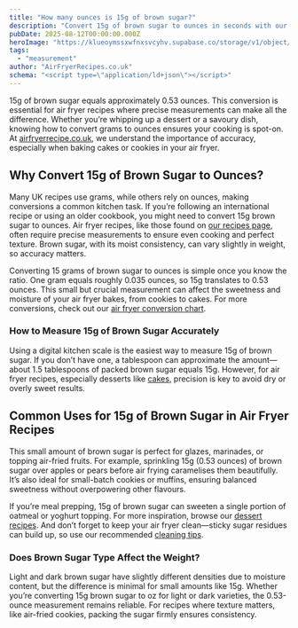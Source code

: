 ```yaml
---
title: "How many ounces is 15g of brown sugar?"
description: "Convert 15g of brown sugar to ounces in seconds with our simple guide. Perfect for air fryer recipes and precise baking measurements."
pubDate: 2025-08-12T00:00:00.000Z
heroImage: "https://klueoymssxwfnxsvcyhv.supabase.co/storage/v1/object/public/md/15g-brown-sugar-to-ounces-30c4db24.webp"
tags:
  - "measurement"
author: "AirFryerRecipes.co.uk"
schema: "<script type=\"application/ld+json\"></script>"
---
```


<p>15g of brown sugar equals approximately 0.53 ounces. This conversion is essential for air fryer recipes where precise measurements can make all the difference. Whether you’re whipping up a dessert or a savoury dish, knowing how to convert grams to ounces ensures your cooking is spot-on. At <a href=https://www.airfryerrecipe.co.uk>airfryerrecipe.co.uk</a>, we understand the importance of accuracy, especially when baking cakes or cookies in your air fryer.</p>  

<h2>Why Convert 15g of Brown Sugar to Ounces?</h2>  
<p>Many UK recipes use grams, while others rely on ounces, making conversions a common kitchen task. If you’re following an international recipe or using an older cookbook, you might need to convert 15g brown sugar to ounces. Air fryer recipes, like those found on <a href=https://www.airfryerrecipe.co.uk/recipes>our recipes page</a>, often require precise measurements to ensure even cooking and perfect texture. Brown sugar, with its moist consistency, can vary slightly in weight, so accuracy matters.</p>  

<p>Converting 15 grams of brown sugar to ounces is simple once you know the ratio. One gram equals roughly 0.035 ounces, so 15g translates to 0.53 ounces. This small but crucial measurement can affect the sweetness and moisture of your air fryer bakes, from cookies to cakes. For more conversions, check out our <a href=https://www.airfryerrecipe.co.uk/air-fryer-conversion-chart>air fryer conversion chart</a>.</p>  

<h3>How to Measure 15g of Brown Sugar Accurately</h3>  
<p>Using a digital kitchen scale is the easiest way to measure 15g of brown sugar. If you don’t have one, a tablespoon can approximate the amount—about 1.5 tablespoons of packed brown sugar equals 15g. However, for air fryer recipes, especially desserts like <a href=https://www.airfryerrecipe.co.uk/recipe-category/cakes>cakes</a>, precision is key to avoid dry or overly sweet results.</p>  

<h2>Common Uses for 15g of Brown Sugar in Air Fryer Recipes</h2>  
<p>This small amount of brown sugar is perfect for glazes, marinades, or topping air-fried fruits. For example, sprinkling 15g (0.53 ounces) of brown sugar over apples or pears before air frying caramelises them beautifully. It’s also ideal for small-batch cookies or muffins, ensuring balanced sweetness without overpowering other flavours.</p>  

<p>If you’re meal prepping, 15g of brown sugar can sweeten a single portion of oatmeal or yoghurt topping. For more inspiration, browse our <a href=https://www.airfryerrecipe.co.uk/recipe-category/dessert>dessert recipes</a>. And don’t forget to keep your air fryer clean—sticky sugar residues can build up, so use our recommended <a href=https://www.airfryerrecipe.co.uk/air-fryer-cleaner>cleaning tips</a>.</p>  

<h3>Does Brown Sugar Type Affect the Weight?</h3>  
<p>Light and dark brown sugar have slightly different densities due to moisture content, but the difference is minimal for small amounts like 15g. Whether you’re converting 15g brown sugar to oz for light or dark varieties, the 0.53-ounce measurement remains reliable. For recipes where texture matters, like air-fried cookies, packing the sugar firmly ensures consistency.</p>